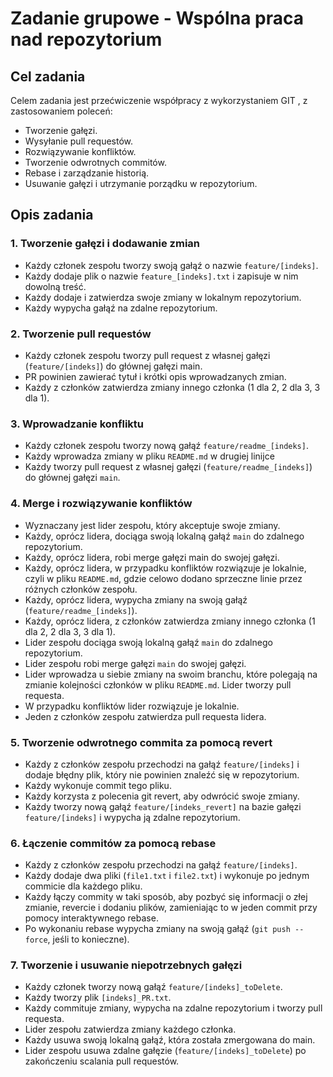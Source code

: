 # Zadanie grupowe - Wspólna praca nad repozytorium

## Cel zadania

Celem zadania jest przećwiczenie współpracy z wykorzystaniem GIT , z zastosowaniem
poleceń:

- Tworzenie gałęzi.
- Wysyłanie pull requestów.
- Rozwiązywanie konfliktów.
- Tworzenie odwrotnych commitów.
- Rebase i zarządzanie historią.
- Usuwanie gałęzi i utrzymanie porządku w repozytorium.

## Opis zadania

### 1. Tworzenie gałęzi i dodawanie zmian

- Każdy członek zespołu tworzy swoją gałąź o nazwie `feature/[indeks]`.
- Każdy dodaje plik o nazwie `feature_[indeks].txt` i zapisuje w nim dowolną
  treść.
- Każdy dodaje i zatwierdza swoje zmiany w lokalnym repozytorium.
- Każdy wypycha gałąź na zdalne repozytorium.

### 2. Tworzenie pull requestów

- Każdy członek zespołu tworzy pull request z własnej gałęzi (`feature/[indeks]`)
  do głównej gałęzi main.
- PR powinien zawierać tytuł i krótki opis wprowadzanych zmian.
- Każdy z członków zatwierdza zmiany innego członka (1 dla 2, 2 dla 3, 3 dla 1).

### 3. Wprowadzanie konfliktu

- Każdy członek zespołu tworzy nową gałąź `feature/readme_[indeks]`.
- Każdy wprowadza zmiany w pliku `README.md` w drugiej linijce
- Każdy tworzy pull request z własnej gałęzi (`feature/readme_[indeks]`) do
  głównej gałęzi `main`.

### 4. Merge i rozwiązywanie konfliktów

- Wyznaczany jest lider zespołu, który akceptuje swoje zmiany.
- Każdy, oprócz lidera, dociąga swoją lokalną gałąź `main` do zdalnego
  repozytorium.
- Każdy, oprócz lidera, robi merge gałęzi main do swojej gałęzi.
- Każdy, oprócz lidera, w przypadku konfliktów rozwiązuje je lokalnie, czyli w
  pliku `README.md`, gdzie celowo dodano sprzeczne linie przez różnych
  członków zespołu.
- Każdy, oprócz lidera, wypycha zmiany na swoją gałąź (`feature/readme_[indeks]`).
- Każdy, oprócz lidera, z członków zatwierdza zmiany innego członka (1 dla 2,
  2 dla 3, 3 dla 1).
- Lider zespołu dociąga swoją lokalną gałąź `main` do zdalnego repozytorium.
- Lider zespołu robi merge gałęzi `main` do swojej gałęzi.
- Lider wprowadza u siebie zmiany na swoim branchu, które polegają na
  zmianie kolejności członków w pliku `README.md`. Lider tworzy pull requesta.
- W przypadku konfliktów lider rozwiązuje je lokalnie.
- Jeden z członków zespołu zatwierdza pull requesta lidera.

### 5. Tworzenie odwrotnego commita za pomocą revert

- Każdy z członków zespołu przechodzi na gałąź `feature/[indeks]` i dodaje
  błędny plik, który nie powinien znaleźć się w repozytorium.
- Każdy wykonuje commit tego pliku.
- Każdy korzysta z polecenia git revert, aby odwrócić swoje zmiany.
- Każdy tworzy nową gałąź `feature/[indeks_revert]` na bazie gałęzi
  `feature/[indeks]` i wypycha ją zdalne repozytorium.

### 6. Łączenie commitów za pomocą rebase

- Każdy z członków zespołu przechodzi na gałąź `feature/[indeks]`.
- Każdy dodaje dwa pliki (`file1.txt` i `file2.txt`) i wykonuje po jednym commicie dla
  każdego pliku.
- Każdy łączy commity w taki sposób, aby pozbyć się informacji o złej zmianie,
  revercie i dodaniu plików, zamieniając to w jeden commit przy pomocy
  interaktywnego rebase.
- Po wykonaniu rebase wypycha zmiany na swoją gałąź (`git push --force`, jeśli
  to konieczne).

### 7. Tworzenie i usuwanie niepotrzebnych gałęzi

- Każdy członek tworzy nową gałąź `feature/[indeks]_toDelete`.
- Każdy tworzy plik `[indeks]_PR.txt`.
- Każdy commituje zmiany, wypycha na zdalne repozytorium i tworzy pull
  requesta.
- Lider zespołu zatwierdza zmiany każdego członka.
- Każdy usuwa swoją lokalną gałąź, która została zmergowana do main.
- Lider zespołu usuwa zdalne gałęzie (`feature/[indeks]_toDelete`) po
  zakończeniu scalania pull requestów.
